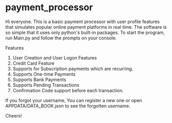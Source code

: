 # payment_processor

Hi everyone. This is a basic payment processor with user profile features that simulates popular online payment platforms in real time. The software is so simple that it uses only python's built-in packages.
To start the program, run Main.py and follow the prompts on your console. 

Features
1. User Creation and User Logon Features
2. Credit Card Feature
3. Supports for Subscription payments which are recurring.
4. Supports One-time Payments
5. Supports Bank Payments
6. Supports Pending Transactions
7. Confirmation Code support before each transaction.


If you forgot your username, You can register a new one or open APPDATA/DATA_BOOK.json to see the forgotten username.

Cheers!
